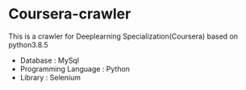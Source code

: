 # Coursera-crawler
This is a crawler for Deeplearning Specialization(Coursera) based on python3.8.5
- Database : MySql
- Programming Language : Python
- Library : Selenium

